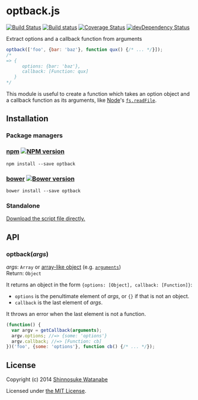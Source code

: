 # optback.js

[![Build Status](https://travis-ci.org/shinnn/optback.js.svg?branch=master)](https://travis-ci.org/shinnn/optback.js)
[![Build status](https://ci.appveyor.com/api/projects/status/4oob8xymj0m3bg16)](https://ci.appveyor.com/project/ShinnosukeWatanabe/optback-js)
[![Coverage Status](https://img.shields.io/coveralls/shinnn/optback.js.svg)](https://coveralls.io/r/shinnn/optback.js)
[![devDependency Status](https://david-dm.org/shinnn/optback.js/dev-status.svg)](https://david-dm.org/shinnn/optback.js#info=devDependencies)

Extract options and a callback function from arguments

```javascript
optback(['foo', {bar: 'baz'}, function qux() {/* ... */}]);
/*
=> {
      options: {bar: 'baz'},
      callback: [Function: qux]
   }
*/
```

This module is useful to create a function which takes an option object  and a callback function as its arguments, like [Node](http://nodejs.org/)'s [`fs.readFile`](http://nodejs.org/api/fs.html#fs_fs_readfile_filename_options_callback).

## Installation

### Package managers

### [npm](https://www.npmjs.org/) [![NPM version](https://badge.fury.io/js/optback.svg)](https://www.npmjs.org/package/optback)

```
npm install --save optback
```

### [bower](http://bower.io/) [![Bower version](https://badge.fury.io/bo/optback.svg)](https://github.com/shinnn/optback.js/releases)

```
bower install --save optback
```

### Standalone

[Download the script file directly.](https://raw.githubusercontent.com/shinnn/optback.js/master/optback.js)

## API

### optback(*args*)

*args*: `Array` or [array-like object](https://www.inkling.com/read/javascript-definitive-guide-david-flanagan-6th/chapter-7/array-like-objects) (e.g. [`arguments`](https://developer.mozilla.org/docs/Web/JavaScript/Reference/Functions_and_function_scope/arguments))  
Return: `Object`

It returns an object in the form `{options: [Object], callback: [Function]}`:

* `options` is the penultimate element of *args*, or `{}` if that is not an object.
* `callback` is the last element of *args*.

It throws an error when the last element is not a function.

```javascript
(function() {
  var argv = getCallback(arguments);
  argv.options; //=> {some: 'options'}
  argv.callback; //=> [Function: cb]
})('foo', {some: 'options'}, function cb() {/* ... */});
```

## License

Copyright (c) 2014 [Shinnosuke Watanabe](https://github.com/shinnn)

Licensed under [the MIT License](./LICENSE).
